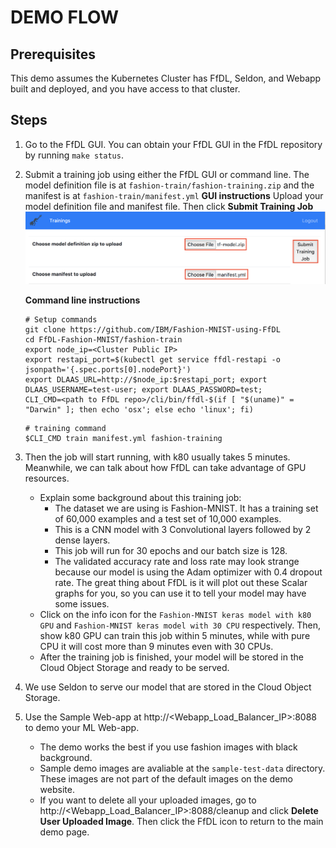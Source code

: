 # DEMO FLOW

## Prerequisites
This demo assumes the Kubernetes Cluster has FfDL, Seldon, and Webapp built and deployed, and you have access to that cluster.

## Steps
1. Go to the FfDL GUI. You can obtain your FfDL GUI in the FfDL repository by running `make status`.

2. Submit a training job using either the FfDL GUI or command line. The model definition file is at `fashion-train/fashion-training.zip` and the manifest is at `fashion-train/manifest.yml`
   **GUI instructions**
   Upload your model definition file and manifest file. Then click **Submit Training Job**
   ![ui-example](fashion-mnist-webapp/static/img/ui-example.png)

   **Command line instructions**
   ```shell
   # Setup commands
   git clone https://github.com/IBM/Fashion-MNIST-using-FfDL
   cd FfDL-Fashion-MNIST/fashion-train
   export node_ip=<Cluster Public IP>
   export restapi_port=$(kubectl get service ffdl-restapi -o jsonpath='{.spec.ports[0].nodePort}')
   export DLAAS_URL=http://$node_ip:$restapi_port; export DLAAS_USERNAME=test-user; export DLAAS_PASSWORD=test;
   CLI_CMD=<path to FfDL repo>/cli/bin/ffdl-$(if [ "$(uname)" = "Darwin" ]; then echo 'osx'; else echo 'linux'; fi)
   ```

   ```shell
   # training command
   $CLI_CMD train manifest.yml fashion-training
   ```

3. Then the job will start running, with k80 usually takes 5 minutes. Meanwhile, we can talk about how FfDL can take advantage of GPU resources.
    * Explain some background about this training job:
      * The dataset we are using is Fashion-MNIST. It has a training set of 60,000 examples and a test set of 10,000 examples.
      * This is a CNN model with 3 Convolutional layers followed by 2 dense layers.
      * This job will run for 30 epochs and our batch size is 128.
      * The validated accuracy rate and loss rate may look strange because our model is using the Adam optimizer with 0.4 dropout rate. The great thing about FfDL is it will plot out these Scalar graphs for you, so you can use it to tell your model may have some issues.
    * Click on the info icon for the `Fashion-MNIST keras model with k80 GPU` and `Fashion-MNIST keras model with 30 CPU` respectively. Then, show k80 GPU can train this job within 5 minutes, while with pure CPU it will cost more than 9 minutes even with 30 CPUs.
    * After the training job is finished, your model will be stored in the Cloud Object Storage and ready to be served.

4. We use Seldon to serve our model that are stored in the Cloud Object Storage.

5. Use the Sample Web-app at http://<Webapp_Load_Balancer_IP>:8088 to demo your ML Web-app.
   * The demo works the best if you use fashion images with black background.
   * Sample demo images are avaliable at the `sample-test-data` directory. These images are not part of the default images on the demo website.
   * If you want to delete all your uploaded images, go to http://<Webapp_Load_Balancer_IP>:8088/cleanup and click **Delete User Uploaded Image**. Then click the FfDL icon to return to the main demo page.
